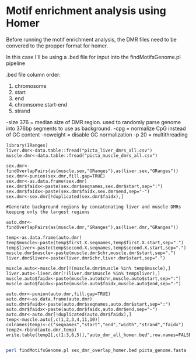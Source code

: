 # Motif enrichment analysis using Homer

Before running the motif enrichment analysis, the DMR files need to be convered to the propper format for homer.

In this case I'll be using a .bed file for input into the findMotifsGenome.pl pipeline

.bed file column order:
1. chromosome
2. start
3. end
4. chromsome:start-end
5. strand

-size 376 = median size of DMR region. used to randomly parse genome into 376bp segments to use as background.
-cpg = normalize CpG instead of GC content
-noweight = disable GC normalization
-p 20 = multithreading


```{R}
library(IRanges)
liver.dmr<-data.table::fread("picta_liver_dmrs_all.csv")
muscle.dmr<-data.table::fread("picta_muscle_dmrs_all.csv")

sex.dmr<-findOverlapPairs(as(muscle.sex,"GRanges"),as(liver.sex,"GRanges"))
sex.dmr<-punion(sex.dmr,fill.gap=TRUE)
sex.dmr<-as.data.frame(sex.dmr)
sex.dmr$faidx<-paste(sex.dmr$seqnames,sex.dmr$start,sep=":")
sex.dmr$faidx<-paste(sex.dmr$faidx,sex.dmr$end,sep="-")
sex.dmr<-sex.dmr[!duplicated(sex.dmr$faidx),]

#Generate background regions by concatenating liver and muscle DMRs keeping only the largest regions

auto.dmr<-findOverlapPairs(as(muscle.dmr,"GRanges"),as(liver.dmr,"GRanges"))

temp<-as.data.frame(auto.dmr)
temp$muscle<-paste(temp$first.X.seqnames,temp$first.X.start,sep=".")
temp$liver<-paste(temp$second.X.seqnames,temp$second.X.start,sep=".")
muscle.dmr$muscle<-paste(muscle.dmr$chr,muscle.dmr$start,sep=".")
liver.dmr$liver<-paste(liver.dmr$chr,liver.dmr$start,sep=".")

muscle.auto<-muscle.dmr[!(muscle.dmr$muscle %in% temp$muscle),]
liver.auto<-liver.dmr[!(liver.dmr$muscle %in% temp$liver),]
muscle.auto$faidx<-paste(muscle.auto$chr,muscle.auto$start,sep=":")
muscle.auto$faidx<-paste(muscle.auto$faidx,muscle.auto$end,sep="-")

auto.dmr<-punion(auto.dmr,fill.gap=TRUE)
auto.dmr<-as.data.frame(auto.dmr)
auto.dmr$faidx<-paste(auto.dmr$seqnames,auto.dmr$start,sep=":")
auto.dmr$faidx<-paste(auto.dmr$faidx,auto.dmr$end,sep="-")
auto.dmr<-auto.dmr[!duplicated(auto.dmr$faidx),]
temp<-muscle.auto[,c(1,2,3,4,11,10)]
colnames(temp)<-c("seqnames","start","end","width","strand","faidx")
temp2<-rbind(auto.dmr,temp)
write.table(temp2[,c(1:3,6,5)],"auto_dmr_all_homer.bed",row.names=FALSE,col.names=FALSE,quote=FALSE,sep="\t")


```
```bash
perl findMotifsGenome.pl sex_dmr_overlap_homer.bed picta_genome.fasta ./ -bg auto_dmr_all_homer.bed  -p 40

```
